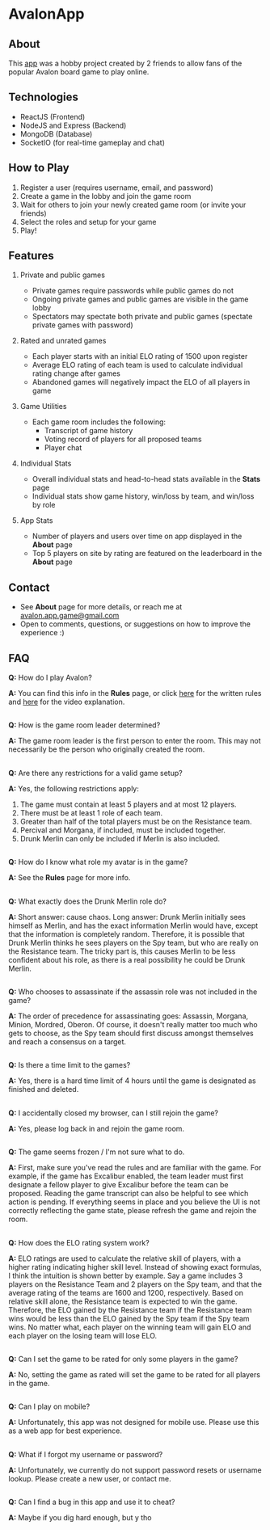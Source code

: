 # AvalonApp

## About
This [app](https://avalonapp.io/) was a hobby project created by 2 friends to allow fans of the popular Avalon board game to play online.

## Technologies

- ReactJS (Frontend)
- NodeJS and Express (Backend)
- MongoDB (Database)
- SocketIO (for real-time gameplay and chat)

## How to Play
1. Register a user (requires username, email, and password)
2. Create a game in the lobby and join the game room
3. Wait for others to join your newly created game room (or invite your friends) 
4. Select the roles and setup for your game
5. Play!

## Features

1. Private and public games
    * Private games require passwords while public games do not
    * Ongoing private games and public games are visible in the game lobby
    * Spectators may spectate both private and public games (spectate private games with password)
    
2. Rated and unrated games
    * Each player starts with an initial ELO rating of 1500 upon register
    * Average ELO rating of each team is used to calculate individual rating change after games
    * Abandoned games will negatively impact the ELO of all players in game
    
3. Game Utilities
    * Each game room includes the following:
        * Transcript of game history
        * Voting record of players for all proposed teams
        * Player chat

4. Individual Stats
    * Overall individual stats and head-to-head stats available in the **Stats** page
    * Individual stats show game history, win/loss by team, and win/loss by role
    
5. App Stats
    * Number of players and users over time on app displayed in the **About** page
    * Top 5 players on site by rating are featured on the leaderboard in the **About** page


## Contact
- See **About** page for more details, or reach me at avalon.app.game@gmail.com
- Open to comments, questions, or suggestions on how to improve the experience :) 

## FAQ
**Q:** How do I play Avalon?

**A:** You can find this info in the **Rules** page, or click [here](http://upload.snakesandlattes.com/rules/r/ResistanceAvalon.pdf) for the written rules and [here](https://youtu.be/rXlK3NZjLGc) for the video explanation.

##

**Q:** How is the game room leader determined?

**A:** The game room leader is the first person to enter the room. This may not necessarily be the person who originally created the room.

##

**Q:** Are there any restrictions for a valid game setup?

**A:** Yes, the following restrictions apply:
1. The game must contain at least 5 players and at most 12 players.
2. There must be at least 1 role of each team.
3. Greater than half of the total players must be on the Resistance team. 
4. Percival and Morgana, if included, must be included together.
5. Drunk Merlin can only be included if Merlin is also included.

##

**Q:** How do I know what role my avatar is in the game?

**A:** See the **Rules** page for more info.

##

**Q:** What exactly does the Drunk Merlin role do?

**A:** Short answer: cause chaos. Long answer: Drunk Merlin initially sees himself as Merlin, and has the exact information Merlin would have, except that the information is completely random. Therefore, it is possible that Drunk Merlin thinks he sees players on the Spy team, but who are really on the Resistance team. The tricky part is, this causes Merlin to be less confident about his role, as there is a real possibility he could be Drunk Merlin. 

##

**Q:** Who chooses to assassinate if the assassin role was not included in the game?

**A:** The order of precedence for assassinating goes: Assassin, Morgana, Minion, Mordred, Oberon. Of course, it doesn't really matter too much who gets to choose, as the Spy team should first discuss amongst themselves and reach a consensus on a target.

##

**Q:** Is there a time limit to the games?

**A:** Yes, there is a hard time limit of 4 hours until the game is designated as finished and deleted.

##

**Q:** I accidentally closed my browser, can I still rejoin the game?

**A:** Yes, please log back in and rejoin the game room.

##

**Q:** The game seems frozen / I'm not sure what to do.

**A:** First, make sure you've read the rules and are familiar with the game. For example, if the game has Excalibur enabled, the team leader must first designate a fellow player to give Excalibur before the team can be proposed. Reading the game transcript can also be helpful to see which action is pending. If everything seems in place and you believe the UI is not correctly reflecting the game state, please refresh the game and rejoin the room.

##

**Q:** How does the ELO rating system work?

**A:** ELO ratings are used to calculate the relative skill of players, with a higher rating indicating higher skill level. Instead of showing exact formulas, I think the intuition is shown better by example. Say a game includes 3 players on the Resistance Team and 2 players on the Spy team, and that the average rating of the teams are 1600 and 1200, respectively. Based on relative skill alone, the Resistance team is expected to win the game. Therefore, the ELO gained by the Resistance team if the Resistance team wins would be less than the ELO gained by the Spy team if the Spy team wins. No matter what, each player on the winning team will gain ELO and each player on the losing team will lose ELO.

##

**Q:** Can I set the game to be rated for only some players in the game?

**A:** No, setting the game as rated will set the game to be rated for all players in the game.

##

**Q:** Can I play on mobile?

**A:** Unfortunately, this app was not designed for mobile use. Please use this as a web app for best experience.

##

**Q:** What if I forgot my username or password?

**A:** Unfortunately, we currently do not support password resets or username lookup. Please create a new user, or contact me.

##

**Q:** Can I find a bug in this app and use it to cheat?

**A:** Maybe if you dig hard enough, but y tho

